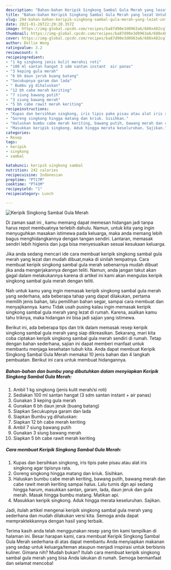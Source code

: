 ```yaml
---
description: "Bahan-bahan Keripik Singkong Sambal Gula Merah yang lezat Untuk Jualan"
title: "Bahan-bahan Keripik Singkong Sambal Gula Merah yang lezat Untuk Jualan"
slug: 294-bahan-bahan-keripik-singkong-sambal-gula-merah-yang-lezat-untuk-jualan
date: 2021-01-26T22:29:20.357Z
image: https://img-global.cpcdn.com/recipes/ba87d90e3d0963a6/680x482cq70/keripik-singkong-sambal-gula-merah-foto-resep-utama.jpg
thumbnail: https://img-global.cpcdn.com/recipes/ba87d90e3d0963a6/680x482cq70/keripik-singkong-sambal-gula-merah-foto-resep-utama.jpg
cover: https://img-global.cpcdn.com/recipes/ba87d90e3d0963a6/680x482cq70/keripik-singkong-sambal-gula-merah-foto-resep-utama.jpg
author: Dollie Wong
ratingvalue: 3.2
reviewcount: 6
recipeingredient:
- "1 kg singkong jenis kulit merahsi roti"
- "100 ml santan hangat 3 sdm santan instant  air panas"
- "3 keping gula merah"
- "6 bh daun jeruk buang batang"
- "Secukupnya garam dan lada"
- " Bumbu yg dihaluskan"
- "12 bh cabe merah keriting"
- "7 siung bawang putih"
- "3 siung bawang merah"
- "5 bh cabe rawit merah keriting"
recipeinstructions:
- "Kupas dan bersihkan singkong, iris tipis pake pisau atau alat iris singkong agar tipisnya rata."
- "Goreng singkong hingga matang dan kriuk. Sisihkan."
- "Haluskan bumbu cabe merah keriting, bawang putih, bawang merah dan cabe rawit merah keriting sampai halus. Lalu tumis dgn api sedang hingga harum, masukkan santan, garam, lada, daun jeruk dan gula merah. Masak hingga bumbu matang. Matikan api."
- "Masukkan keripik singkong. Aduk hingga merata keseluruhan. Sajikan."
categories:
- Resep
tags:
- keripik
- singkong
- sambal

katakunci: keripik singkong sambal 
nutrition: 242 calories
recipecuisine: Indonesian
preptime: "PT17M"
cooktime: "PT43M"
recipeyield: "1"
recipecategory: Lunch

---
```



![Keripik Singkong Sambal Gula Merah](https://img-global.cpcdn.com/recipes/ba87d90e3d0963a6/680x482cq70/keripik-singkong-sambal-gula-merah-foto-resep-utama.jpg)

Di zaman  saat ini , kamu memang dapat memesan hidangan jadi tanpa harus repot membuatnya terlebih dahulu. Namun, untuk kita yang ingin menyuguhkan masakan istimewa pada keluarga, maka anda memang lebih bagus menghidangkannya dengan tangan sendiri. Lantaran, memasak sendiri lebih higienis dan juga bisa menyesuaikan sesuai kesukaan keluarga.

Jika anda sedang mencari ide cara membuat keripik singkong sambal gula merah yang lezat dan mudah dibuat,maka di sinilah tempatnya. Cara membuat keripik singkong sambal gula merah  sebenarnya mudah dibuat jika anda mengerjakannya dengan teliti. Namun, anda jangan takut akan gagal dalam melakukannya 
karena di artikel ini kami akan mengulas keripik singkong sambal gula merah dengan teliti.  



Nah untuk kamu yang ingin memasak keripik singkong sambal gula merah yang sederhana, ada beberapa tahap yang dapat dilakukan, pertama memilih jenis bahan, lalu pemilihan bahan segar, sampai cara membuat dan menyajikannya. kamu Tidak usah pusing kalau ingin memasak keripik singkong sambal gula merah yang lezat di rumah. Karena, asalkan kamu  tahu triknya, maka hidangan ini bisa jadi sajian yang istimewa.

Berikut ini, ada beberapa tips dan trik dalam memasak resep keripik singkong sambal gula merah yang siap dikreasikan. Sekarang, mari kita coba ciptakan keripik singkong sambal gula merah sendiri di rumah. Tetap dengan bahan sederhana, sajian ini dapat memberi manfaat untuk membantu menjaga kesehatan tubuh kita. Anda dapat membuat Keripik Singkong Sambal Gula Merah memakai 10 jenis bahan dan 4 langkah pembuatan. Berikut ini cara untuk membuat hidangannya.

<!--inarticleads1-->

##### Bahan-bahan dan bumbu yang dibutuhkan dalam menyiapkan Keripik Singkong Sambal Gula Merah:

1. Ambil 1 kg singkong (jenis kulit merah/si roti)
1. Sediakan 100 ml santan hangat (3 sdm santan instant + air panas)
1. Gunakan 3 keping gula merah
1. Gunakan 6 bh daun jeruk (buang batang)
1. Siapkan Secukupnya garam dan lada
1. Siapkan  Bumbu yg dihaluskan:
1. Siapkan 12 bh cabe merah keriting
1. Ambil 7 siung bawang putih
1. Gunakan 3 siung bawang merah
1. Siapkan 5 bh cabe rawit merah keriting




<!--inarticleads2-->

##### Cara membuat Keripik Singkong Sambal Gula Merah:

1. Kupas dan bersihkan singkong, iris tipis pake pisau atau alat iris singkong agar tipisnya rata.
1. Goreng singkong hingga matang dan kriuk. Sisihkan.
1. Haluskan bumbu cabe merah keriting, bawang putih, bawang merah dan cabe rawit merah keriting sampai halus. Lalu tumis dgn api sedang hingga harum, masukkan santan, garam, lada, daun jeruk dan gula merah. Masak hingga bumbu matang. Matikan api.
1. Masukkan keripik singkong. Aduk hingga merata keseluruhan. Sajikan.




Jadi, itulah artikel mengenai  keripik singkong sambal gula merah  yang sederhana dan mudah dilakukan versi kita. Semoga anda dapat mempraktekkannya dengan hasil yang terbaik. 

Terima kasih anda telah menggunakan resep yang tim kami tampilkan di halaman ini. Besar harapan kami, cara membuat  Keripik Singkong Sambal Gula Merah sederhana di atas dapat membantu Anda menyiapkan makanan yang sedap untuk keluarga/teman ataupun menjadi inspirasi untuk berbisnis kuliner. Gimana nih? Mudah bukan? Itulah cara membuat keripik singkong sambal gula merah yang bisa Anda lakukan di rumah. Semoga bermanfaat dan selamat mencoba!

